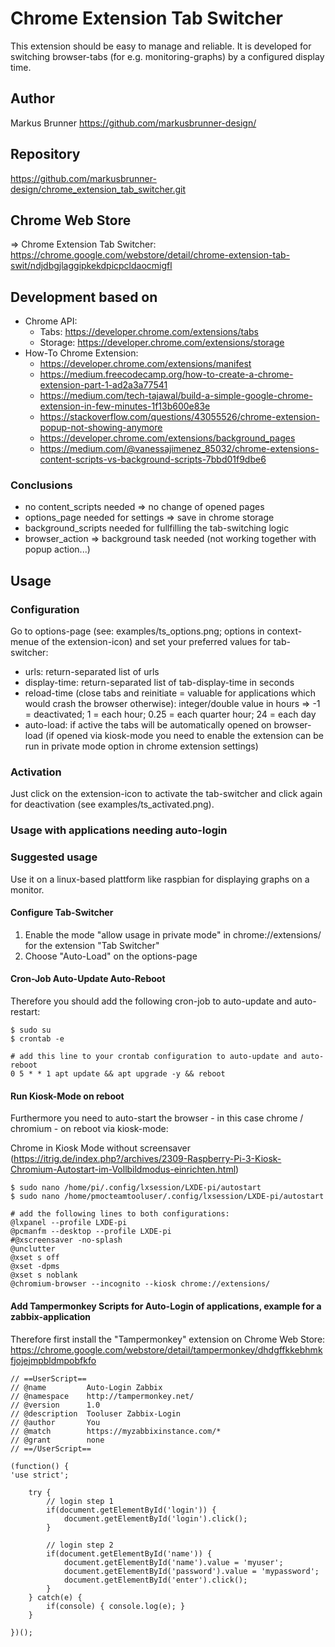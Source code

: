 # Chrome Extension Tab Switcher

This extension should be easy to manage and reliable. It is developed for switching browser-tabs (for e.g. monitoring-graphs) by a configured display time.

## Author

Markus Brunner <https://github.com/markusbrunner-design/>

## Repository

https://github.com/markusbrunner-design/chrome_extension_tab_switcher.git

## Chrome Web Store

=> Chrome Extension Tab Switcher: https://chrome.google.com/webstore/detail/chrome-extension-tab-swit/ndjdbgjlaggipkekdpicpcldaocmigfl

## Development based on

* Chrome API:
    * Tabs: https://developer.chrome.com/extensions/tabs
    * Storage: https://developer.chrome.com/extensions/storage
* How-To Chrome Extension: 
    * https://developer.chrome.com/extensions/manifest
    * https://medium.freecodecamp.org/how-to-create-a-chrome-extension-part-1-ad2a3a77541
    * https://medium.com/tech-tajawal/build-a-simple-google-chrome-extension-in-few-minutes-1f13b600e83e
    * https://stackoverflow.com/questions/43055526/chrome-extension-popup-not-showing-anymore
    * https://developer.chrome.com/extensions/background_pages
    * https://medium.com/@vanessajimenez_85032/chrome-extensions-content-scripts-vs-background-scripts-7bbd01f9dbe6

### Conclusions

* no content_scripts needed => no change of opened pages
* options_page needed for settings => save in chrome storage
* background_scripts needed for fullfilling the tab-switching logic
* browser_action => background task needed (not working together with popup action...)

## Usage

### Configuration

Go to options-page (see: examples/ts_options.png; options in context-menue of the extension-icon) and set your preferred values for tab-switcher:
* urls: return-separated list of urls
* display-time: return-separated list of tab-display-time in seconds
* reload-time (close tabs and reinitiate = valuable for applications which would crash the browser otherwise): integer/double value in hours => -1 = deactivated; 1 = each hour; 0.25 = each quarter hour; 24 = each day
* auto-load: if active the tabs will be automatically opened on browser-load (if opened via kiosk-mode you need to enable the extension can be run in private mode option in chrome extension settings)

### Activation

Just click on the extension-icon to activate the tab-switcher and click again for deactivation (see examples/ts_activated.png).

### Usage with applications needing auto-login

### Suggested usage

Use it on a linux-based plattform like raspbian for displaying graphs on a monitor.

#### Configure Tab-Switcher

1. Enable the mode "allow usage in private mode" in chrome://extensions/ for the extension "Tab Switcher"
2. Choose "Auto-Load" on the options-page

#### Cron-Job Auto-Update Auto-Reboot

Therefore you should add the following cron-job to auto-update and auto-restart:

    $ sudo su
    $ crontab -e
    
    # add this line to your crontab configuration to auto-update and auto-reboot
    0 5 * * 1 apt update && apt upgrade -y && reboot

#### Run Kiosk-Mode on reboot

Furthermore you need to auto-start the browser - in this case chrome / chromium - on reboot via kiosk-mode:

Chrome in Kiosk Mode without screensaver (https://itrig.de/index.php?/archives/2309-Raspberry-Pi-3-Kiosk-Chromium-Autostart-im-Vollbildmodus-einrichten.html)

    $ sudo nano /home/pi/.config/lxsession/LXDE-pi/autostart
    $ sudo nano /home/pmocteamtooluser/.config/lxsession/LXDE-pi/autostart

    # add the following lines to both configurations:
    @lxpanel --profile LXDE-pi
    @pcmanfm --desktop --profile LXDE-pi
    #@xscreensaver -no-splash
    @unclutter
    @xset s off
    @xset -dpms
    @xset s noblank
    @chromium-browser --incognito --kiosk chrome://extensions/

#### Add Tampermonkey Scripts for Auto-Login of applications, example for a zabbix-application

Therefore first install the "Tampermonkey" extension on Chrome Web Store: https://chrome.google.com/webstore/detail/tampermonkey/dhdgffkkebhmkfjojejmpbldmpobfkfo

    // ==UserScript==
    // @name         Auto-Login Zabbix
    // @namespace    http://tampermonkey.net/
    // @version      1.0
    // @description  Tooluser Zabbix-Login
    // @author       You
    // @match        https://myzabbixinstance.com/*
    // @grant        none
    // ==/UserScript==

    (function() {
    'use strict';

        try {
            // login step 1
            if(document.getElementById('login')) {
                document.getElementById('login').click();
            }

            // login step 2
            if(document.getElementById('name')) {
                document.getElementById('name').value = 'myuser';
                document.getElementById('password').value = 'mypassword';
                document.getElementById('enter').click();
            }
        } catch(e) {
            if(console) { console.log(e); }
        }

    })();